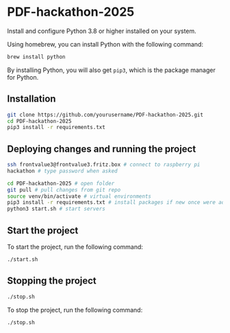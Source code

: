 # PDF-hackathon-2025

Install and configure Python 3.8 or higher installed on your system.

Using homebrew, you can install Python with the following command:

```bash
brew install python
```

By installing Python, you will also get `pip3`, which is the package manager for Python.

## Installation

```bash
git clone https://github.com/yourusername/PDF-hackathon-2025.git
cd PDF-hackathon-2025
pip3 install -r requirements.txt
```

## Deploying changes and running the project

```bash
ssh frontvalue3@frontvalue3.fritz.box # connect to raspberry pi
hackathon # type password when asked

cd PDF-hackathon-2025 # open folder
git pull # pull changes from git repo
source venv/bin/activate # virtual environments
pip3 install -r requirements.txt # install packages if new once were added, if not - skip this part
python3 start.sh # start servers
```

## Start the project

To start the project, run the following command:

```bash
./start.sh
```

## Stopping the project

```bash
./stop.sh
```

To stop the project, run the following command:

```bash
./stop.sh
```
